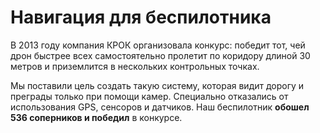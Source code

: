 # Навигация для беспилотника
В 2013 году компания КРОК организовала конкурс: победит тот, чей дрон быстрее всех самостоятельно пролетит по коридору длиной 30 метров и приземлится в нескольких контрольных точках.

Мы поставили цель создать такую систему, которая видит дорогу и преграды только при помощи камер. Специально отказались от использования GPS, сенсоров и датчиков. Наш беспилотник **обошел 536 соперников и победил** в конкурсе.
